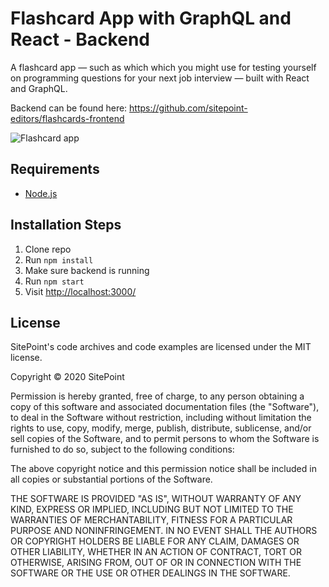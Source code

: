 # Flashcard App with GraphQL and React - Backend

A flashcard app — such as which which you might use for testing yourself on programming questions for your next job interview — built with React and GraphQL.

Backend can be found here: <https://github.com/sitepoint-editors/flashcards-frontend>

![Flashcard app](https://uploads.sitepoint.com/wp-content/uploads/2020/10/1602935126all-flashcards-listing.png)

## Requirements

* [Node.js](http://nodejs.org/)

## Installation Steps 

1. Clone repo
2. Run `npm install`
3. Make sure backend is running
4. Run `npm start`
5. Visit <http://localhost:3000/>

## License

SitePoint's code archives and code examples are licensed under the MIT license.

Copyright © 2020 SitePoint

Permission is hereby granted, free of charge, to any person obtaining a copy of this software and associated documentation files (the "Software"), to deal in the Software without restriction, including without limitation the rights to use, copy, modify, merge, publish, distribute, sublicense, and/or sell copies of the Software, and to permit persons to whom the Software is furnished to do so, subject to the following conditions:

The above copyright notice and this permission notice shall be included in all copies or substantial portions of the Software.

THE SOFTWARE IS PROVIDED "AS IS", WITHOUT WARRANTY OF ANY KIND, EXPRESS OR IMPLIED, INCLUDING BUT NOT LIMITED TO THE WARRANTIES OF MERCHANTABILITY, FITNESS FOR A PARTICULAR PURPOSE AND NONINFRINGEMENT. IN NO EVENT SHALL THE AUTHORS OR COPYRIGHT HOLDERS BE LIABLE FOR ANY CLAIM, DAMAGES OR OTHER LIABILITY, WHETHER IN AN ACTION OF CONTRACT, TORT OR OTHERWISE, ARISING FROM, OUT OF OR IN CONNECTION WITH THE SOFTWARE OR THE USE OR OTHER DEALINGS IN THE SOFTWARE.

